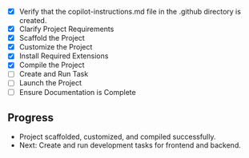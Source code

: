 - [x] Verify that the copilot-instructions.md file in the .github directory is created.
- [x] Clarify Project Requirements
- [x] Scaffold the Project
- [x] Customize the Project
- [x] Install Required Extensions
- [x] Compile the Project
- [ ] Create and Run Task
- [ ] Launch the Project
- [ ] Ensure Documentation is Complete

## Progress
- Project scaffolded, customized, and compiled successfully.
- Next: Create and run development tasks for frontend and backend.
